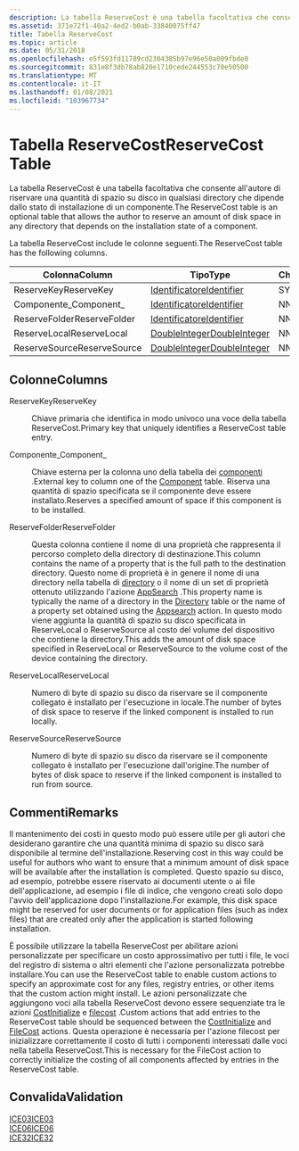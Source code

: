 ```yaml
---
description: La tabella ReserveCost è una tabella facoltativa che consente all'autore di riservare una quantità di spazio su disco in qualsiasi directory che dipende dallo stato di installazione di un componente.
ms.assetid: 371e72f1-40a2-4ed2-b0ab-33840075ff47
title: Tabella ReserveCost
ms.topic: article
ms.date: 05/31/2018
ms.openlocfilehash: e5f593fd11789cd2304385b97e96e50a009fbde0
ms.sourcegitcommit: 831e8f3db78ab820e1710cede244553c70e50500
ms.translationtype: MT
ms.contentlocale: it-IT
ms.lasthandoff: 01/08/2021
ms.locfileid: "103967734"
---
```

# <a name="reservecost-table"></a><span data-ttu-id="7745b-103">Tabella ReserveCost</span><span class="sxs-lookup"><span data-stu-id="7745b-103">ReserveCost Table</span></span>

<span data-ttu-id="7745b-104">La tabella ReserveCost è una tabella facoltativa che consente all'autore di riservare una quantità di spazio su disco in qualsiasi directory che dipende dallo stato di installazione di un componente.</span><span class="sxs-lookup"><span data-stu-id="7745b-104">The ReserveCost table is an optional table that allows the author to reserve an amount of disk space in any directory that depends on the installation state of a component.</span></span>

<span data-ttu-id="7745b-105">La tabella ReserveCost include le colonne seguenti.</span><span class="sxs-lookup"><span data-stu-id="7745b-105">The ReserveCost table has the following columns.</span></span>



| <span data-ttu-id="7745b-106">Colonna</span><span class="sxs-lookup"><span data-stu-id="7745b-106">Column</span></span>        | <span data-ttu-id="7745b-107">Tipo</span><span class="sxs-lookup"><span data-stu-id="7745b-107">Type</span></span>                               | <span data-ttu-id="7745b-108">Chiave</span><span class="sxs-lookup"><span data-stu-id="7745b-108">Key</span></span> | <span data-ttu-id="7745b-109">Nullable</span><span class="sxs-lookup"><span data-stu-id="7745b-109">Nullable</span></span> |
|---------------|------------------------------------|-----|----------|
| <span data-ttu-id="7745b-110">ReserveKey</span><span class="sxs-lookup"><span data-stu-id="7745b-110">ReserveKey</span></span>    | [<span data-ttu-id="7745b-111">Identificatore</span><span class="sxs-lookup"><span data-stu-id="7745b-111">Identifier</span></span>](identifier.md)       | <span data-ttu-id="7745b-112">S</span><span class="sxs-lookup"><span data-stu-id="7745b-112">Y</span></span>   | <span data-ttu-id="7745b-113">N</span><span class="sxs-lookup"><span data-stu-id="7745b-113">N</span></span>        |
| <span data-ttu-id="7745b-114">Componente\_</span><span class="sxs-lookup"><span data-stu-id="7745b-114">Component\_</span></span>   | [<span data-ttu-id="7745b-115">Identificatore</span><span class="sxs-lookup"><span data-stu-id="7745b-115">Identifier</span></span>](identifier.md)       | <span data-ttu-id="7745b-116">N</span><span class="sxs-lookup"><span data-stu-id="7745b-116">N</span></span>   | <span data-ttu-id="7745b-117">N</span><span class="sxs-lookup"><span data-stu-id="7745b-117">N</span></span>        |
| <span data-ttu-id="7745b-118">ReserveFolder</span><span class="sxs-lookup"><span data-stu-id="7745b-118">ReserveFolder</span></span> | [<span data-ttu-id="7745b-119">Identificatore</span><span class="sxs-lookup"><span data-stu-id="7745b-119">Identifier</span></span>](identifier.md)       | <span data-ttu-id="7745b-120">N</span><span class="sxs-lookup"><span data-stu-id="7745b-120">N</span></span>   | <span data-ttu-id="7745b-121">S</span><span class="sxs-lookup"><span data-stu-id="7745b-121">Y</span></span>        |
| <span data-ttu-id="7745b-122">ReserveLocal</span><span class="sxs-lookup"><span data-stu-id="7745b-122">ReserveLocal</span></span>  | [<span data-ttu-id="7745b-123">DoubleInteger</span><span class="sxs-lookup"><span data-stu-id="7745b-123">DoubleInteger</span></span>](doubleinteger.md) | <span data-ttu-id="7745b-124">N</span><span class="sxs-lookup"><span data-stu-id="7745b-124">N</span></span>   | <span data-ttu-id="7745b-125">N</span><span class="sxs-lookup"><span data-stu-id="7745b-125">N</span></span>        |
| <span data-ttu-id="7745b-126">ReserveSource</span><span class="sxs-lookup"><span data-stu-id="7745b-126">ReserveSource</span></span> | [<span data-ttu-id="7745b-127">DoubleInteger</span><span class="sxs-lookup"><span data-stu-id="7745b-127">DoubleInteger</span></span>](doubleinteger.md) | <span data-ttu-id="7745b-128">N</span><span class="sxs-lookup"><span data-stu-id="7745b-128">N</span></span>   | <span data-ttu-id="7745b-129">N</span><span class="sxs-lookup"><span data-stu-id="7745b-129">N</span></span>        |



 

## <a name="columns"></a><span data-ttu-id="7745b-130">Colonne</span><span class="sxs-lookup"><span data-stu-id="7745b-130">Columns</span></span>

<dl> <dt>

<span data-ttu-id="7745b-131"><span id="ReserveKey"></span><span id="reservekey"></span><span id="RESERVEKEY"></span>ReserveKey</span><span class="sxs-lookup"><span data-stu-id="7745b-131"><span id="ReserveKey"></span><span id="reservekey"></span><span id="RESERVEKEY"></span>ReserveKey</span></span>
</dt> <dd>

<span data-ttu-id="7745b-132">Chiave primaria che identifica in modo univoco una voce della tabella ReserveCost.</span><span class="sxs-lookup"><span data-stu-id="7745b-132">Primary key that uniquely identifies a ReserveCost table entry.</span></span>

</dd> <dt>

<span data-ttu-id="7745b-133"><span id="Component_"></span><span id="component_"></span><span id="COMPONENT_"></span>Componente\_</span><span class="sxs-lookup"><span data-stu-id="7745b-133"><span id="Component_"></span><span id="component_"></span><span id="COMPONENT_"></span>Component\_</span></span>
</dt> <dd>

<span data-ttu-id="7745b-134">Chiave esterna per la colonna uno della tabella dei [componenti](component-table.md) .</span><span class="sxs-lookup"><span data-stu-id="7745b-134">External key to column one of the [Component](component-table.md) table.</span></span> <span data-ttu-id="7745b-135">Riserva una quantità di spazio specificata se il componente deve essere installato.</span><span class="sxs-lookup"><span data-stu-id="7745b-135">Reserves a specified amount of space if this component is to be installed.</span></span>

</dd> <dt>

<span data-ttu-id="7745b-136"><span id="ReserveFolder"></span><span id="reservefolder"></span><span id="RESERVEFOLDER"></span>ReserveFolder</span><span class="sxs-lookup"><span data-stu-id="7745b-136"><span id="ReserveFolder"></span><span id="reservefolder"></span><span id="RESERVEFOLDER"></span>ReserveFolder</span></span>
</dt> <dd>

<span data-ttu-id="7745b-137">Questa colonna contiene il nome di una proprietà che rappresenta il percorso completo della directory di destinazione.</span><span class="sxs-lookup"><span data-stu-id="7745b-137">This column contains the name of a property that is the full path to the destination directory.</span></span> <span data-ttu-id="7745b-138">Questo nome di proprietà è in genere il nome di una directory nella tabella di [directory](directory-table.md) o il nome di un set di proprietà ottenuto utilizzando l'azione [AppSearch](appsearch-action.md) .</span><span class="sxs-lookup"><span data-stu-id="7745b-138">This property name is typically the name of a directory in the [Directory](directory-table.md) table or the name of a property set obtained using the [Appsearch](appsearch-action.md) action.</span></span> <span data-ttu-id="7745b-139">In questo modo viene aggiunta la quantità di spazio su disco specificata in ReserveLocal o ReserveSource al costo del volume del dispositivo che contiene la directory.</span><span class="sxs-lookup"><span data-stu-id="7745b-139">This adds the amount of disk space specified in ReserveLocal or ReserveSource to the volume cost of the device containing the directory.</span></span>

</dd> <dt>

<span data-ttu-id="7745b-140"><span id="ReserveLocal"></span><span id="reservelocal"></span><span id="RESERVELOCAL"></span>ReserveLocal</span><span class="sxs-lookup"><span data-stu-id="7745b-140"><span id="ReserveLocal"></span><span id="reservelocal"></span><span id="RESERVELOCAL"></span>ReserveLocal</span></span>
</dt> <dd>

<span data-ttu-id="7745b-141">Numero di byte di spazio su disco da riservare se il componente collegato è installato per l'esecuzione in locale.</span><span class="sxs-lookup"><span data-stu-id="7745b-141">The number of bytes of disk space to reserve if the linked component is installed to run locally.</span></span>

</dd> <dt>

<span data-ttu-id="7745b-142"><span id="ReserveSource"></span><span id="reservesource"></span><span id="RESERVESOURCE"></span>ReserveSource</span><span class="sxs-lookup"><span data-stu-id="7745b-142"><span id="ReserveSource"></span><span id="reservesource"></span><span id="RESERVESOURCE"></span>ReserveSource</span></span>
</dt> <dd>

<span data-ttu-id="7745b-143">Numero di byte di spazio su disco da riservare se il componente collegato è installato per l'esecuzione dall'origine.</span><span class="sxs-lookup"><span data-stu-id="7745b-143">The number of bytes of disk space to reserve if the linked component is installed to run from source.</span></span>

</dd> </dl>

## <a name="remarks"></a><span data-ttu-id="7745b-144">Commenti</span><span class="sxs-lookup"><span data-stu-id="7745b-144">Remarks</span></span>

<span data-ttu-id="7745b-145">Il mantenimento dei costi in questo modo può essere utile per gli autori che desiderano garantire che una quantità minima di spazio su disco sarà disponibile al termine dell'installazione.</span><span class="sxs-lookup"><span data-stu-id="7745b-145">Reserving cost in this way could be useful for authors who want to ensure that a minimum amount of disk space will be available after the installation is completed.</span></span> <span data-ttu-id="7745b-146">Questo spazio su disco, ad esempio, potrebbe essere riservato ai documenti utente o ai file dell'applicazione, ad esempio i file di indice, che vengono creati solo dopo l'avvio dell'applicazione dopo l'installazione.</span><span class="sxs-lookup"><span data-stu-id="7745b-146">For example, this disk space might be reserved for user documents or for application files (such as index files) that are created only after the application is started following installation.</span></span>

<span data-ttu-id="7745b-147">È possibile utilizzare la tabella ReserveCost per abilitare azioni personalizzate per specificare un costo approssimativo per tutti i file, le voci del registro di sistema o altri elementi che l'azione personalizzata potrebbe installare.</span><span class="sxs-lookup"><span data-stu-id="7745b-147">You can use the ReserveCost table to enable custom actions to specify an approximate cost for any files, registry entries, or other items that the custom action might install.</span></span> <span data-ttu-id="7745b-148">Le azioni personalizzate che aggiungono voci alla tabella ReserveCost devono essere sequenziate tra le azioni [CostInitialize](costinitialize-action.md) e [filecost](filecost-action.md) .</span><span class="sxs-lookup"><span data-stu-id="7745b-148">Custom actions that add entries to the ReserveCost table should be sequenced between the [CostInitialize](costinitialize-action.md) and [FileCost](filecost-action.md) actions.</span></span> <span data-ttu-id="7745b-149">Questa operazione è necessaria per l'azione filecost per inizializzare correttamente il costo di tutti i componenti interessati dalle voci nella tabella ReserveCost.</span><span class="sxs-lookup"><span data-stu-id="7745b-149">This is necessary for the FileCost action to correctly initialize the costing of all components affected by entries in the ReserveCost table.</span></span>

## <a name="validation"></a><span data-ttu-id="7745b-150">Convalida</span><span class="sxs-lookup"><span data-stu-id="7745b-150">Validation</span></span>

<dl>

[<span data-ttu-id="7745b-151">ICE03</span><span class="sxs-lookup"><span data-stu-id="7745b-151">ICE03</span></span>](ice03.md)  
[<span data-ttu-id="7745b-152">ICE06</span><span class="sxs-lookup"><span data-stu-id="7745b-152">ICE06</span></span>](ice06.md)  
[<span data-ttu-id="7745b-153">ICE32</span><span class="sxs-lookup"><span data-stu-id="7745b-153">ICE32</span></span>](ice32.md)  
</dl>

 

 



